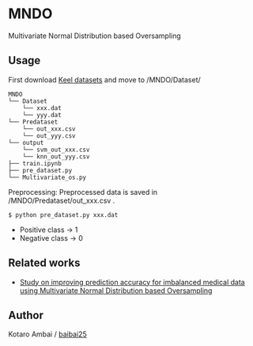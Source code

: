 # MNDO
Multivariate Normal Distribution based Oversampling

## Usage

First download [Keel datasets](http://sci2s.ugr.es/keel/datasets.php) and move to /MNDO/Dataset/

    MNDO
    └── Dataset
        └── xxx.dat
        └── yyy.dat
    └── Predataset
        └── out_xxx.csv
        └── out_yyy.csv
    └── output
        └── svm_out_xxx.csv
        └── knn_out_yyy.csv        
    ├── train.ipynb
    ├── pre_dataset.py
    └── Multivariate_os.py 

Preprocessing:
Preprocessed data is saved in /MNDO/Predataset/out_xxx.csv .

    $ python pre_dataset.py xxx.dat

- Positive class -> 1
- Negative class -> 0

## Related works
- [Study on improving prediction accuracy for imbalanced medical data using Multivariate Normal Distribution based Oversampling](http://sotsuron.sd.soft.iwate-pu.ac.jp/images/sotsuron/PDF/0312014015_20180111111148_0312014015.pdf)

## Author
Kotaro Ambai / [baibai25](https://github.com/baibai25)
